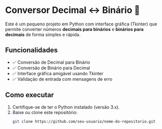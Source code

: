 # Conversor Decimal ↔ Binário 🧮

Este é um pequeno projeto em Python com interface gráfica (Tkinter) que permite converter números **decimais para binários** e **binários para decimais** de forma simples e rápida.

## Funcionalidades

- ✅ Conversão de Decimal para Binário
- ✅ Conversão de Binário para Decimal
- ✅ Interface gráfica amigável usando Tkinter
- ✅ Validação de entrada com mensagens de erro

## Como executar

1. Certifique-se de ter o Python instalado (versão 3.x).
2. Baixe ou clone este repositório:
   ```bash
   git clone https://github.com/seu-usuario/nome-do-repositorio.git
